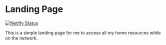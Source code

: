 # Landing Page
[![Netlify Status](https://api.netlify.com/api/v1/badges/582888f6-9d51-4732-9d06-6be11e8af9e2/deploy-status)](https://app.netlify.com/sites/confident-blackwell-d58e31/deploys)

This is a simple landing page for me to access all my home resources while on the network. 